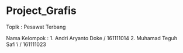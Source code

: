 # Project_Grafis

Topik         : Pesawat Terbang

Nama Kelompok : 
    1. Andri Aryanto Doke / 161111014
    2. Muhamad Teguh Safi'i / 161111023